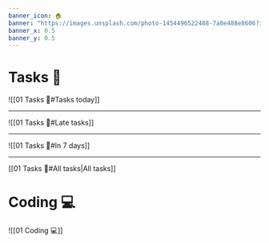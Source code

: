 ```yaml
---
banner_icon: 🏠
banner: "https://images.unsplash.com/photo-1454496522488-7a8e488e8606?ixlib=rb-1.2.1&ixid=MnwxMjA3fDB8MHxwaG90by1wYWdlfHx8fGVufDB8fHx8&auto=format&fit=crop&w=1176&q=100"
banner_x: 0.5
banner_y: 0.5
---
```

# Tasks 📝
![[01 Tasks 📝#Tasks today]]
___
![[01 Tasks 📝#Late tasks]]
___
![[01 Tasks 📝#In 7 days]]
___
[[01 Tasks 📝#All tasks|All tasks]]
# Coding 💻
![[01 Coding 💻]]
